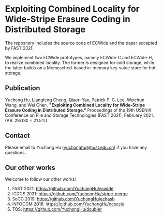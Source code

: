 # Exploiting Combined Locality for Wide-Stripe Erasure Coding in Distributed Storage

The repository includes the source code of ECWide and the paper accepted by FAST 2021. 

We implement two ECWide prototypes, namely ECWide-C and ECWide-H, to realize combined locality. The former is designed for cold storage, while the latter builds on a Memcached-based in-memory key-value store for hot storage.

## Publication

Yuchong Hu, Liangfeng Cheng, Qiaori Yao, Patrick P. C. Lee, Weichun Wang, and Wei Chen.
**"Exploiting Combined Locality for Wide-Stripe Erasure Coding in Distributed Storage."**
Proceedings of the 19th USENIX Conference on File and Storage Technologies (FAST 2021), February 2021.
(AR: 28/130 = 21.5%)

## Contact

Please email to Yuchong Hu ([yuchonghu@hust.edu.cn](mailto:yuchonghu@hust.edu.cn)) if you have any questions.

## Our other works

Welcome to follow our other works!

1. FAST 2021: https://github.com/YuchongHu/ecwide
2. ICDCS 2021: https://github.com/YuchongHu/stripe-merge
3. SoCC 2019: https://github.com/YuchongHu/echash
4. INFOCOM 2018: https://github.com/YuchongHu/ncscale
5. TOS: https://github.com/YuchongHu/doubler